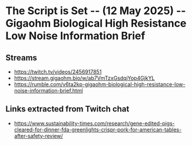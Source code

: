 # The Script is Set -- (12 May 2025) -- Gigaohm Biological High Resistance Low Noise Information Brief

## Streams
- https://twitch.tv/videos/2456917851
- https://stream.gigaohm.bio/w/ab7VmTzxGsdqjYop4GjkYL
- https://rumble.com/v6ta2kp-gigaohm-biological-high-resistance-low-noise-information-brief.html

## Links extracted from Twitch chat
- https://www.sustainability-times.com/research/gene-edited-pigs-cleared-for-dinner-fda-greenlights-crispr-pork-for-american-tables-after-safety-review/
